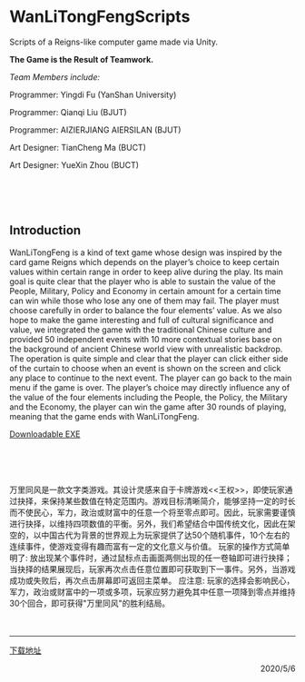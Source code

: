 # WanLiTongFengScripts
Scripts of a Reigns-like computer game made via Unity.


**The Game is the Result of Teamwork.**

*Team Members include:*

Programmer: Yingdi Fu (YanShan University)

Programmer: Qianqi Liu (BJUT)

Programmer: AIZIERJIANG AIERSILAN (BJUT)

Art Designer: TianCheng Ma (BUCT)

Art Designer: YueXin Zhou (BUCT) 

<br>
<br>
<br>


## Introduction

WanLiTongFeng is a kind of text game whose design was inspired by the card game Reigns which depends on the player’s choice to keep certain values within certain range in order to keep alive during the play. Its main goal is quite clear that the player who is able to sustain the value of the People, Military, Policy and Economy in certain amount for a certain time can win while those who lose any one of them may fail. The player must choose carefully in order to balance the four elements’ value. As we also hope to make the game interesting and full of cultural significance and value, we integrated the game with the traditional Chinese culture and provided 50 independent events with 10 more contextual stories base on the background of ancient Chinese world view with unrealistic backdrop. The operation is quite simple and clear that the player can click either side of the curtain to choose when an event is shown on the screen and click any place to continue to the next event. The player can go back to the main menu if the game is over. The player’s choice may directly influence any of the value of the four elements including the People, the Policy, the Military and the Economy, the player can win the game after 30 rounds of playing, meaning that the game ends with WanLiTongFeng.

[Downloadable EXE](https://mcatin.itch.io/wanlitongfeng)

</br></br></br>

万里同风是一款文字类游戏。其设计灵感来自于卡牌游戏<<王权>>，即使玩家通过抉择，来保持某些数值在特定范围内。游戏目标清晰简介，能够坚持一定的时长而不使民心，军力，政治或财富中的任意一个将至零点即可。因此，玩家需要谨慎进行抉择，以维持四项数值的平衡。另外，我们希望结合中国传统文化，因此在架空的，以中国古代为背景的世界观上为玩家提供了达50个随机事件，10个左右的连续事件，使游戏变得有趣而富有一定的文化意义与价值。 玩家的操作方式简单明了: 放出现某个事件时，通过鼠标点击画面两侧出现的任一卷轴即可进行抉择；当抉择的结果展现后，玩家再次点击任意位置即可获取到下一事件。另外，当游戏成功或失败后，再次点击屏幕即可返回主菜单。 应注意: 玩家的选择会影响民心，军力，政治或财富中的一项或多项，玩家应努力避免其中任意一项降到零点并维持30个回合，即可获得"万里同风"的胜利结局。
</br></br></br>

---

[下载地址](https://mcatin.itch.io/wanlitongfeng)

<p align="right">2020/5/6</p>



